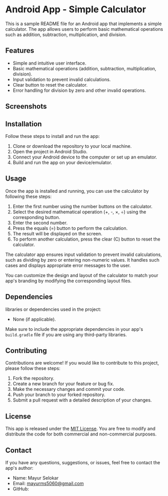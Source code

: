 # Android App - Simple Calculator

This is a sample README file for an Android app that implements a simple calculator. The app allows users to perform basic mathematical operations such as addition, subtraction, multiplication, and division.

## Features

- Simple and intuitive user interface.
- Basic mathematical operations (addition, subtraction, multiplication, division).
- Input validation to prevent invalid calculations.
- Clear button to reset the calculator.
- Error handling for division by zero and other invalid operations.

## Screenshots



## Installation

Follow these steps to install and run the app:

1. Clone or download the repository to your local machine.
2. Open the project in Android Studio.
3. Connect your Android device to the computer or set up an emulator.
4. Build and run the app on your device/emulator.

## Usage

Once the app is installed and running, you can use the calculator by following these steps:

1. Enter the first number using the number buttons on the calculator.
2. Select the desired mathematical operation (+, -, ×, ÷) using the corresponding button.
3. Enter the second number.
4. Press the equals (=) button to perform the calculation.
5. The result will be displayed on the screen.
6. To perform another calculation, press the clear (C) button to reset the calculator.

The calculator app ensures input validation to prevent invalid calculations, such as dividing by zero or entering non-numeric values. It handles such cases and displays appropriate error messages to the user.

You can customize the design and layout of the calculator to match your app's branding by modifying the corresponding layout files.

## Dependencies

libraries or dependencies used in the project:

- None (if applicable).

Make sure to include the appropriate dependencies in your app's `build.gradle` file if you are using any third-party libraries.

## Contributing

Contributions are welcome! If you would like to contribute to this project, please follow these steps:

1. Fork the repository.
2. Create a new branch for your feature or bug fix.
3. Make the necessary changes and commit your code.
4. Push your branch to your forked repository.
5. Submit a pull request with a detailed description of your changes.

## License

This app is released under the [MIT License](https://opensource.org/licenses/MIT). You are free to modify and distribute the code for both commercial and non-commercial purposes.

## Contact

If you have any questions, suggestions, or issues, feel free to contact the app's author:

- Name: Mayur Selokar
- Email: mayurms5060@gmail.com
- GitHub: 
